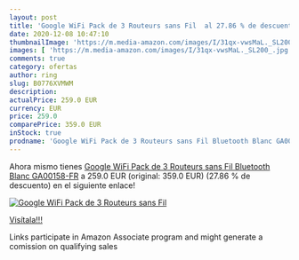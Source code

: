 ```yaml
---
layout: post
title: 'Google WiFi Pack de 3 Routeurs sans Fil  al 27.86 % de descuento'
date: 2020-12-08 10:47:10
thumbnailImage: 'https://m.media-amazon.com/images/I/31qx-vwsMaL._SL200_.jpg'
images: [ 'https://m.media-amazon.com/images/I/31qx-vwsMaL._SL200_.jpg' ]
comments: true
category: ofertas
author: ring
slug: B0776XVMWM
description:
actualPrice: 259.0 EUR
currency: EUR
price: 259.0
comparePrice: 359.0 EUR
inStock: true
prodname: 'Google WiFi Pack de 3 Routeurs sans Fil Bluetooth Blanc GA00158-FR'
---
```


Ahora mismo tienes [Google WiFi Pack de 3 Routeurs sans Fil Bluetooth Blanc GA00158-FR](https://www.amazon.fr/dp/B0776XVMWM/?tag=tolees0d-21) a 259.0 EUR (original: 359.0 EUR) (27.86 %  de descuento) en el siguiente enlace!

[![Google WiFi Pack de 3 Routeurs sans Fil ](https://m.media-amazon.com/images/I/31qx-vwsMaL._SL200_.jpg)](https://www.amazon.fr/dp/B0776XVMWM/?tag=tolees0d-21)

[Visítala!!!](https://www.amazon.fr/dp/B0776XVMWM/?tag=tolees0d-21)

Links participate in Amazon Associate program and might generate a comission on qualifying sales
